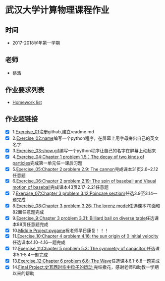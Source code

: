 # 武汉大学计算物理课程作业

## 时间
- 2017-2018学年第一学期

## 老师
- 蔡浩

## 作业要求列表
- [Homework list](https://github.com/zhaozhanyi0804/computationalphysics_N2015301020052-/tree/master)

## 作业超链接
- [x] 1.[Exercise_01](https://github.com/zhaozhanyi0804/computationalphysics_N2015301020052/blob/master/README.md)注册github,建立readme.md
- [x] 2.[Exercise_02:name](https://github.com/zhaozhanyi0804/computationalphysics_N2015301020052/blob/master/Homework_2/Homework_2.md)编写一个python程序，在屏幕上用字母拼出自己的英文名字
- [x] 3.[Exercise_03:show.gif](https://github.com/zhaozhanyi0804/computationalphysics_N2015301020052/blob/master/homework3/Homework_3.md)编写一个python程序让自己的名字在屏幕上动起来
- [x] 4.[Exercise_04:Chapter 1 problem 1.5：The decay of two kinds of particles](https://github.com/zhaozhanyi0804/computationalphysics_N2015301020052/blob/master/Homework_4/Homework_4.md)完成第一单元任一课后习题
- [x] 5.[Exercise_05:Chapter 2 problem 2.9: The cannon](https://github.com/zhaozhanyi0804/computationalphysics_N2015301020052/blob/master/Homework_5/Homework_5.md)完成课本31页2.6~2.12任意题
- [x] 6.[Exercise_06:Chapter 2 problem 2.19: The spin of baseball and Visual motion of baseball](https://github.com/zhaozhanyi0804/computationalphysics_N2015301020052/blob/master/Homework_6/Homework_6.md)完成课本43页2.17-2.21任意题
- [x] 7.[Exercise_07:Chapter 3 problem 3.12:Poincare sectionr](https://github.com/zhaozhanyi0804/computationalphysics_N2015301020052/blob/master/Homework_7/Homework_7.md)任选3.9至3.14一题完成
- [x] 8.[Exercise_08:Chapter 3 problem 3.26: The lorenz model](https://github.com/zhaozhanyi0804/computationalphysics_N2015301020052/blob/master/Homework-8/Homework_8.md)任选课本70面和82面任意题完成
- [x] 9.[Exercise_9:Chapter 3 problem 3.31: Billiard ball on diverse table](https://github.com/zhaozhanyi0804/computationalphysics_N2015301020052/blob/master/Homework_9/Homework_9.md)任选课本88页任意题完成
- [x] 10.[Middle Project:pygame](https://github.com/zhaozhanyi0804/computationalphysics_N2015301020052/blob/master/middle%20exam/Middle%20Exam.md)祝老师早日康复！！！
- [x] 11.[Exercise_10:Chapter 4 problem 4.16: the sun origin of 0 initial velocity](https://github.com/zhaozhanyi0804/computationalphysics_N2015301020052/blob/master/Homework_10/Homework_10.md)任选课本4.10-4.16一题完成
- [x] 12.[Exercise_11:Chapter 5 problem 5.3: The symmetry of capacitor ](https://github.com/zhaozhanyi0804/computationalphysics_N2015301020052/blob/master/Homework_11/Homework_11.md)任选课本5.1-5.4一题完成
- [x] 13.[Exercise_12:Chapter 6 problem 6.6: The Wave](https://github.com/zhaozhanyi0804/computationalphysics_N2015301020052/blob/master/Homework_12/Homework_12.md)任选课本6.1-6.8一题完成
- [x] 14.[Final Project:史瓦西时空中粒子的运动 ](https://github.com/zhaozhanyi0804/computationalphysics_N2015301020052/tree/master/Final%20Exam)完结撒花，感谢老师和助教一学期以来的帮助
